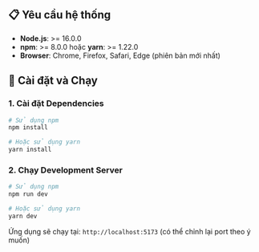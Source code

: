 ## 📋 Yêu cầu hệ thống

- **Node.js**: >= 16.0.0
- **npm**: >= 8.0.0 hoặc **yarn**: >= 1.22.0
- **Browser**: Chrome, Firefox, Safari, Edge (phiên bản mới nhất)

## 🚀 Cài đặt và Chạy

### 1. Cài đặt Dependencies

```bash
# Sử dụng npm
npm install

# Hoặc sử dụng yarn
yarn install
```

### 2. Chạy Development Server

```bash
# Sử dụng npm
npm run dev

# Hoặc sử dụng yarn
yarn dev
```

Ứng dụng sẽ chạy tại: `http://localhost:5173` (có thể chỉnh lại port theo ý muốn)